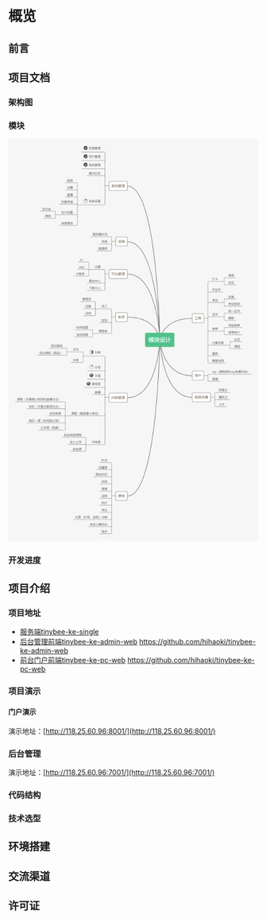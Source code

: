 # 概览

## 前言


## 项目文档

### 架构图

### 模块

![](/images/tinybee-ke/module-design.png)

### 开发进度


## 项目介绍

### 项目地址

* [服务端tinybee-ke-single](https://github.com/hihaoki/tinybee-ke-single)
* [后台管理前端tinybee-ke-admin-web](https://github.com/hihaoki/tinybee-ke-admin-web) https://github.com/hihaoki/tinybee-ke-admin-web
* [前台门户前端tinybee-ke-pc-web](https://github.com/hihaoki/tinybee-ke-pc-web) https://github.com/hihaoki/tinybee-ke-pc-web

### 项目演示

#### 门户演示

  演示地址：[http://118.25.60.96:8001/](http://118.25.60.96:8001/)

### 后台管理

  演示地址：[http://118.25.60.96:7001/](http://118.25.60.96:7001/)

### 代码结构

### 技术选型



## 环境搭建


## 交流渠道


## 许可证